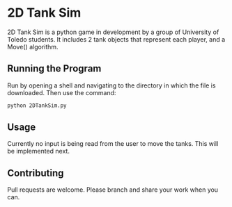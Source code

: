 # 2D Tank Sim

2D Tank Sim is a python game in development by a group of University of Toledo students. It includes 2 tank objects that represent each player, and a Move() algorithm.

## Running the Program

Run by opening a shell and navigating to the directory in which the file is downloaded. Then use the command:

```bash
python 2DTankSim.py
```

## Usage

Currently no input is being read from the user to move the tanks. This will be implemented next.

## Contributing
Pull requests are welcome. Please branch and share your work when you can.
